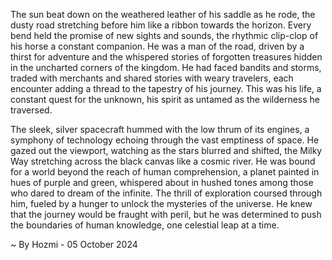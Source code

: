 
The sun beat down on the weathered leather of his saddle as he rode, the dusty road stretching before him like a ribbon towards the horizon. Every bend held the promise of new sights and sounds, the rhythmic clip-clop of his horse a constant companion. He was a man of the road, driven by a thirst for adventure and the whispered stories of forgotten treasures hidden in the uncharted corners of the kingdom. He had faced bandits and storms, traded with merchants and shared stories with weary travelers, each encounter adding a thread to the tapestry of his journey. This was his life, a constant quest for the unknown, his spirit as untamed as the wilderness he traversed. 

The sleek, silver spacecraft hummed with the low thrum of its engines, a symphony of technology echoing through the vast emptiness of space.  He gazed out the viewport, watching as the stars blurred and shifted, the Milky Way stretching across the black canvas like a cosmic river.  He was bound for a world beyond the reach of human comprehension, a planet painted in hues of purple and green, whispered about in hushed tones among those who dared to dream of the infinite.  The thrill of exploration coursed through him, fueled by a hunger to unlock the mysteries of the universe.  He knew that the journey would be fraught with peril, but he was determined to push the boundaries of human knowledge, one celestial leap at a time. 

~ By Hozmi - 05 October 2024
